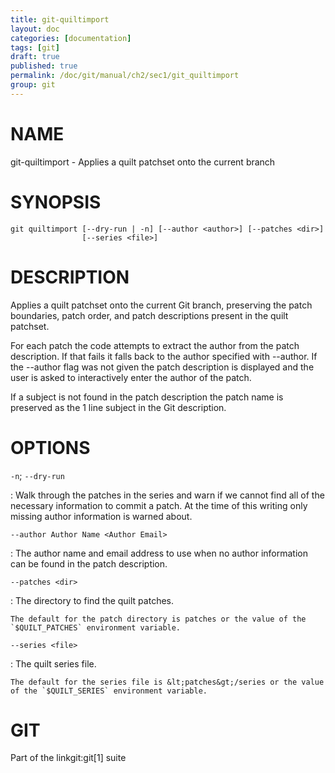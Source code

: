 ```yaml
---
title: git-quiltimport
layout: doc
categories: [documentation]
tags: [git]
draft: true
published: true
permalink: /doc/git/manual/ch2/sec1/git_quiltimport
group: git
---
```


NAME
====

git-quiltimport - Applies a quilt patchset onto the current branch

SYNOPSIS
========

    git quiltimport [--dry-run | -n] [--author <author>] [--patches <dir>]
                    [--series <file>]

DESCRIPTION
===========

Applies a quilt patchset onto the current Git branch, preserving the patch boundaries, patch order, and patch descriptions present in the quilt patchset.

For each patch the code attempts to extract the author from the patch description. If that fails it falls back to the author specified with --author. If the --author flag was not given the patch description is displayed and the user is asked to interactively enter the author of the patch.

If a subject is not found in the patch description the patch name is preserved as the 1 line subject in the Git description.

OPTIONS
=======

`-n`; `--dry-run`

:   Walk through the patches in the series and warn if we cannot find all of the necessary information to commit a patch. At the time of this writing only missing author information is warned about.

`--author Author Name <Author Email>`

:   The author name and email address to use when no author information can be found in the patch description.

`--patches <dir>`

:   The directory to find the quilt patches.

    The default for the patch directory is patches or the value of the `$QUILT_PATCHES` environment variable.

`--series <file>`

:   The quilt series file.

    The default for the series file is &lt;patches&gt;/series or the value of the `$QUILT_SERIES` environment variable.

GIT
===

Part of the linkgit:git\[1\] suite
